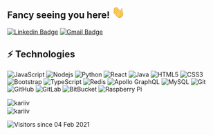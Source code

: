 ## Fancy seeing you here! <img src="https://raw.githubusercontent.com/kariiv/kariiv/master/wave.gif" width="30px">


[![Linkedin Badge](https://img.shields.io/badge/-kariiv-blue?style=flat-square&logo=Linkedin&logoColor=white&link=https://www.linkedin.com/in/kauri-riivik-a43a0015b/)](https://www.linkedin.com/in/kauri-riivik-a43a0015b/)
[![Gmail Badge](https://img.shields.io/badge/-kauririivik@gmail.com-c14438?style=flat-square&logo=Gmail&logoColor=white&link=mailto:kauririivik@gmail.com)](mailto:kauririivik@gmail.com)

## ⚡ Technologies

![JavaScript](https://img.shields.io/badge/-JavaScript-black?style=flat-square&logo=javascript)
![Nodejs](https://img.shields.io/badge/-Nodejs-black?style=flat-square&logo=Node.js)
![Python](https://img.shields.io/badge/-Python-black?style=flat-square&logo=Python)
![React](https://img.shields.io/badge/-React-black?style=flat-square&logo=react)
![Java](https://img.shields.io/badge/-java-E34A86?style=flat-square&logo=java)
![HTML5](https://img.shields.io/badge/-HTML5-E34F26?style=flat-square&logo=html5&logoColor=white)
![CSS3](https://img.shields.io/badge/-CSS3-1572B6?style=flat-square&logo=css3)
![Bootstrap](https://img.shields.io/badge/-Bootstrap-563D7C?style=flat-square&logo=bootstrap)
![TypeScript](https://img.shields.io/badge/-TypeScript-007ACC?style=flat-square&logo=typescript)
![Redis](https://img.shields.io/badge/-Redis-black?style=flat-square&logo=Redis)
![Apollo GraphQL](https://img.shields.io/badge/-Apollo%20GraphQL-311C87?style=flat-square&logo=apollo-graphql)
![MySQL](https://img.shields.io/badge/-MySQL-black?style=flat-square&logo=mysql)
![Git](https://img.shields.io/badge/-Git-black?style=flat-square&logo=git)
![GitHub](https://img.shields.io/badge/-GitHub-181717?style=flat-square&logo=github)
![GitLab](https://img.shields.io/badge/-GitLab-FCA121?style=flat-square&logo=gitlab)
![BitBucket](https://img.shields.io/badge/-BitBucket-darkblue?style=flat-square&logo=bitbucket)
![Raspberry Pi](https://img.shields.io/badge/-Raspberry%20Pi-C51A4A?style=flat-square&logo=Raspberry-Pi)


<img align="center" src="https://github-readme-stats.vercel.app/api?username=kariiv&show_icons=true&theme=dark" alt="kariiv" />
<br />

<img align="center" src="https://github-readme-stats.vercel.app/api/top-langs/?username=kariiv&layout=compact&hide=html&theme=dark" alt="kariiv" />

<br />

![Visitors since 04 Feb 2021](http://estruyf-github.azurewebsites.net/api/VisitorHit?user=kariiv&repo=kariiv&countColor=%237B1E7A)


<!--
**kariiv/kariiv** is a ✨ _special_ ✨ repository because its `README.md` (this file) appears on your GitHub profile.

Here are some ideas to get you started:

- 🔭 I’m currently working on ...
- 🌱 I’m currently learning ...
- 👯 I’m looking to collaborate on ...
- 🤔 I’m looking for help with ...
- 💬 Ask me about ...
- 📫 How to reach me: ...
- 😄 Pronouns: ...
- ⚡ Fun fact: ...
-->
